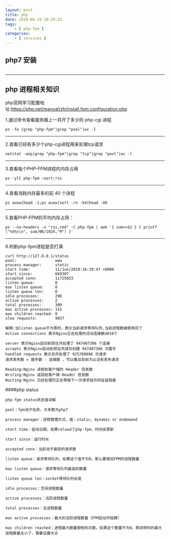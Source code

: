 ```yaml
---
layout: post
title: php
date: 2019-06-19 10:29:22
tags:
    - [ php-fpm ]
categories:
    - [ services ]
---
```

## php7 安装
```
```
---
## php 进程相关知识

php官网学习配置地址:https://php.net/manual/zh/install.fpm.configuration.php

1.通过命令查看服务器上一共开了多少的 php-cgi 进程
```
ps -fe |grep "php-fpm"|grep "pool"|wc -l
```
---
2.查看已经有多少个php-cgi进程用来处理tcp请求
```
netstat -anp|grep "php-fpm"|grep "tcp"|grep "pool"|wc -l
```
---
3.查看每个PHP-FPM进程的内存占用
```
ps -ylC php-fpm –sort:rss
```
---
4.查看消耗内存最多的前 40 个进程
```
ps auxw|head -1;ps auxw|sort -rn -k4|head -40
```
---
5.查看PHP-FPM的平均内存占用：
```
ps --no-headers -o "rss,cmd" -C php-fpm | awk '{ sum+=$1 } { printf ("%d%s\n", sum/NR/1024,"M") }'
```
---
6.判断php-fpm进程是否打满
```
curl http://127.0.0.1/status
pool:                 www
process manager:      static
start time:           11/Jun/2019:16:39:47 +0800
start since:          669307
accepted conn:        11725653
listen queue:         0
max listen queue:     0
listen queue len:     0
idle processes:       298
active processes:     2
total processes:      300
max active processes: 152
max children reached: 0
slow requests:        9837

解释:当listen queue不为零时，表示当前请求等待队列,当前进程数被使用完了
Active connections 表示Nginx正在处理的活动连接数4016个

server 表示Nginx启动到现在共处理了 947407306 个连接
accepts 表示Nginx启动到现在共成功创建 947407306 次握手
handled requests 表示总共处理了 925780898 次请求
请求丢失数 = 握手数 - 连接数 ，可以看出目前为止没有丢失请求

Reading:Nginx 读取到客户端的 Header 信息数
Writing:Nginx 返回给客户端 Header 信息数
Waiting:Nginx 已经处理完正在等候下一次请求指令的驻留链接
```
####php status
```
php-fpm status状态值详解

pool：fpm池子名称，大多数为php7

process manager：进程管理方式，值：static，dynamic or ondemand

start time：启动日期，如果reload了php-fpm，时间会更新

start since：运行时长

accepted conn：当前池子接受的请求数

listen queue：请求等待队列，如果这个值不为0，那么要增加FPM的进程数量

max listen queue：请求等待队列最高的数量

listen queue len：socket等待队列长度

idle processes：空闲进程数量

active processes：活跃进程数量

total processes：总进程数量

max active processes：最大的活跃进程数量（FPM启动开始算）

max children reached：进程最大数量限制的次数，如果这个数量不为0，那说明你的最大进程数量太小了，需要设置大点
```
